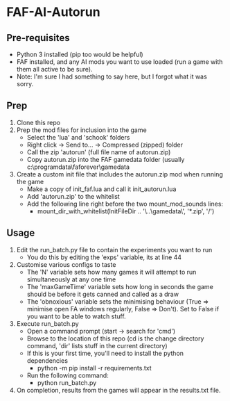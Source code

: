 # FAF-AI-Autorun

## Pre-requisites
- Python 3 installed (pip too would be helpful)
- FAF installed, and any AI mods you want to use loaded (run a game with them all active to be sure).
- Note: I'm sure I had something to say here, but I forgot what it was sorry.

## Prep
1. Clone this repo
2. Prep the mod files for inclusion into the game
    - Select the 'lua' and 'schook' folders
    - Right click -> Send to... -> Compressed (zipped) folder
    - Call the zip 'autorun' (full file name of autorun.zip)
    - Copy autorun.zip into the FAF gamedata folder (usually c:\programdata\faforever\gamedata
3. Create a custom init file that includes the autorun.zip mod when running the game
    - Make a copy of init_faf.lua and call it init_autorun.lua
    - Add 'autorun.zip' to the whitelist
    - Add the following line right before the two mount_mod_sounds lines:
        - mount_dir_with_whitelist(InitFileDir .. '\\..\\gamedata\\', '*.zip', '/')

## Usage
1. Edit the run_batch.py file to contain the experiments you want to run
    - You do this by editing the 'exps' variable, its at line 44
2. Customise various configs to taste
    - The 'N' variable sets how many games it will attempt to run simultaneously at any one time
    - The 'maxGameTime' variable sets how long in seconds the game should be before it gets canned and called as a draw
    - The 'obnoxious' variable sets the minimising behaviour (True => minimise open FA windows regularly, False => Don't). Set to False if you want to be able to watch stuff.
3. Execute run_batch.py
    - Open a command prompt (start -> search for 'cmd')
    - Browse to the location of this repo (cd is the change directory command, 'dir' lists stuff in the current directory)
    - If this is your first time, you'll need to install the python dependencies
        - python -m pip install -r requirements.txt
    - Run the following command:
        - python run_batch.py
4. On completion, results from the games will appear in the results.txt file.




